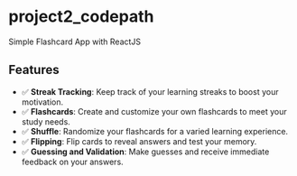 # project2_codepath
Simple Flashcard App with ReactJS

## Features

- ✅ **Streak Tracking**: Keep track of your learning streaks to boost your motivation.
- ✅ **Flashcards**: Create and customize your own flashcards to meet your study needs.
- ✅ **Shuffle**: Randomize your flashcards for a varied learning experience.
- ✅ **Flipping**: Flip cards to reveal answers and test your memory.
- ✅ **Guessing and Validation**: Make guesses and receive immediate feedback on your answers.
